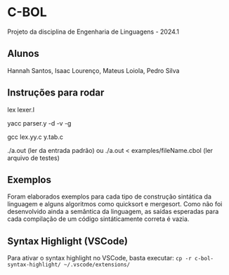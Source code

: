 # C-BOL
Projeto da disciplina de Engenharia de Linguagens - 2024.1

## Alunos
Hannah Santos, Isaac Lourenço, Mateus Loiola, Pedro Silva

## Instruções para rodar

lex lexer.l

yacc parser.y -d -v -g

gcc lex.yy.c y.tab.c

./a.out (ler da entrada padrão) ou ./a.out < examples/fileName.cbol (ler arquivo de testes)

## Exemplos

Foram elaborados exemplos para cada tipo de construção sintática da linguagem e alguns algoritmos como quicksort e mergesort. Como não foi desenvolvido ainda a semântica da linguagem, as saídas esperadas para cada compilação de um código sintáticamente correta é vazia.

## Syntax Highlight (VSCode)

Para ativar o syntax highlight no VSCode, basta executar: `cp -r c-bol-syntax-highlight/ ~/.vscode/extensions/`
